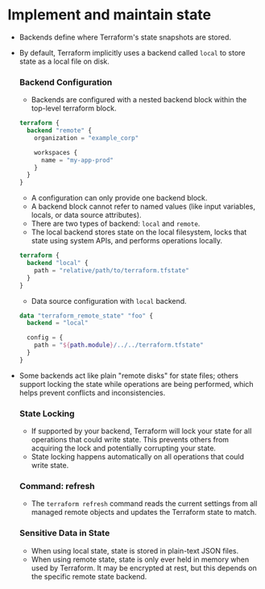 # Implement and maintain state

- Backends define where Terraform's state snapshots are stored.
- By default, Terraform implicitly uses a backend called `local` to store state as a local file on disk.
    ### Backend Configuration
    - Backends are configured with a nested backend block within the top-level terraform block.
    ```tf
    terraform {
      backend "remote" {
        organization = "example_corp"

        workspaces {
          name = "my-app-prod"
        }
      }
    }
    ```
    - A configuration can only provide one backend block.
    - A backend block cannot refer to named values (like input variables, locals, or data source attributes).
    - There are two types of backend: `local` and `remote`.
    - The local backend stores state on the local filesystem, locks that state using system APIs, and performs operations locally.
    ```tf
    terraform {
      backend "local" {
        path = "relative/path/to/terraform.tfstate"
      }
    }
    ```
    - Data source configuration with `local` backend.
    ```tf
    data "terraform_remote_state" "foo" {
      backend = "local"

      config = {
        path = "${path.module}/../../terraform.tfstate"
      }
    }
    ```
- Some backends act like plain "remote disks" for state files; others support locking the state while operations are being performed, which helps prevent conflicts and inconsistencies.
    ### State Locking
    - If supported by your backend, Terraform will lock your state for all operations that could write state. This prevents others from acquiring the lock and potentially corrupting your state.
    - State locking happens automatically on all operations that could write state.
    ### Command: refresh
    - The `terraform refresh` command reads the current settings from all managed remote objects and updates the Terraform state to match.

    ### Sensitive Data in State
    - When using local state, state is stored in plain-text JSON files.
    - When using remote state, state is only ever held in memory when used by Terraform. It may be encrypted at rest, but this depends on the specific remote state backend.
